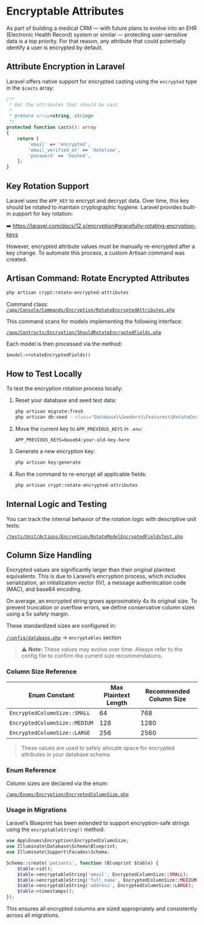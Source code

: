 # Encryptable Attributes

As part of building a medical CRM — with future plans to evolve into an EHR (Electronic Health Record) system or similar — protecting user-sensitive data is a top priority. For that reason, any attribute that could potentially identify a user is encrypted by default.

## Attribute Encryption in Laravel

Laravel offers native support for encrypted casting using the `encrypted` type in the `$casts` array:

```php
/**
 * Get the attributes that should be cast.
 *
 * @return array<string, string>
 */
protected function casts(): array
{
    return [
        'email' => 'encrypted',
        'email_verified_at' => 'datetime',
        'password' => 'hashed',
    ];
}
```

## Key Rotation Support

Laravel uses the `APP_KEY` to encrypt and decrypt data. Over time, this key should be rotated to maintain cryptographic hygiene. Laravel provides built-in support for key rotation:

➡️ https://laravel.com/docs/12.x/encryption#gracefully-rotating-encryption-keys

However, encrypted attribute values must be manually re-encrypted after a key change. To automate this process, a custom Artisan command was created.

## Artisan Command: Rotate Encrypted Attributes

```bash
php artisan crypt:rotate-encrypted-attributes
```

Command class: [`/app/Console/Commands/Encryption/RotateEncryptedAttributes.php`](https://github.com/Rosendito/medical-crm/blob/main/app/Console/Commands/Encryption/RotateEncryptedAttributes.php)

This command scans for models implementing the following interface:

[`/app/Contracts/Encryption/ShouldRotateEncryptedFields.php`](https://github.com/Rosendito/medical-crm/blob/main/app/Contracts/Encryption/ShouldRotateEncryptedFields.php)

Each model is then processed via the method:

```php
$model->rotateEncryptedFields()
```

## How to Test Locally

To test the encryption rotation process locally:

1. Reset your database and seed test data:
   ```bash
   php artisan migrate:fresh
   php artisan db:seed --class="Database\\Seeders\\Features\\RotateEncryptedAttributesSeeder"
   ```

2. Move the current key to `APP_PREVIOUS_KEYS` in `.env`:
   ```env
   APP_PREVIOUS_KEYS=base64:your-old-key-here
   ```

3. Generate a new encryption key:
   ```bash
   php artisan key:generate
   ```

4. Run the command to re-encrypt all applicable fields:
   ```bash
   php artisan crypt:rotate-encrypted-attributes
   ```

## Internal Logic and Testing

You can track the internal behavior of the rotation logic with descriptive unit tests:

[`/tests/Unit/Actions/Encryption/RotateModelEncryptedFieldsTest.php`](https://github.com/Rosendito/medical-crm/blob/main/tests/Unit/Actions/Encryption/RotateModelEncryptedFieldsTest.php)

## Column Size Handling

Encrypted values are significantly larger than their original plaintext equivalents. This is due to Laravel’s encryption process, which includes serialization, an initialization vector (IV), a message authentication code (MAC), and base64 encoding.

On average, an encrypted string grows approximately 4x its original size. To prevent truncation or overflow errors, we define conservative column sizes using a 5x safety margin.

These standardized sizes are configured in:

[`/config/database.php`](https://github.com/Rosendito/medical-crm/blob/main/config/database.php) → `encryptables` section

> ⚠️ **Note:** These values may evolve over time. Always refer to the config file to confirm the current size recommendations.

### Column Size Reference

| Enum Constant                      | Max Plaintext Length | Recommended Column Size |
|-----------------------------------|-----------------------|--------------------------|
| `EncryptedColumnSize::SMALL`      | 64                    | 768                      |
| `EncryptedColumnSize::MEDIUM`     | 128                   | 1280                     |
| `EncryptedColumnSize::LARGE`      | 256                   | 2560                     |

> These values are used to safely allocate space for encrypted attributes in your database schema.

### Enum Reference

Column sizes are declared via the enum:

[`/app/Enums/Encryption/EncryptedColumnSize.php`](https://github.com/Rosendito/medical-crm/blob/main/app/Enums/Encryption/EncryptedColumnSize.php)

### Usage in Migrations

Laravel’s Blueprint has been extended to support encryption-safe strings using the `encryptableString()` method:

```php
use App\Enums\Encryption\EncryptedColumnSize;
use Illuminate\Database\Schema\Blueprint;
use Illuminate\Support\Facades\Schema;

Schema::create('patients', function (Blueprint $table) {
    $table->id();
    $table->encryptableString('email', EncryptedColumnSize::SMALL);
    $table->encryptableString('full_name', EncryptedColumnSize::MEDIUM);
    $table->encryptableString('address', EncryptedColumnSize::LARGE);
    $table->timestamps();
});
```

This ensures all encrypted columns are sized appropriately and consistently across all migrations.

